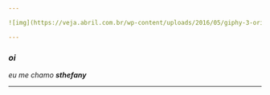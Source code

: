 ```yaml
---

![img](https://veja.abril.com.br/wp-content/uploads/2016/05/giphy-3-original.gif?w=500&h=300&crop=1)

---
```


### _oi_ 

_eu me chamo **sthefany**_

---
